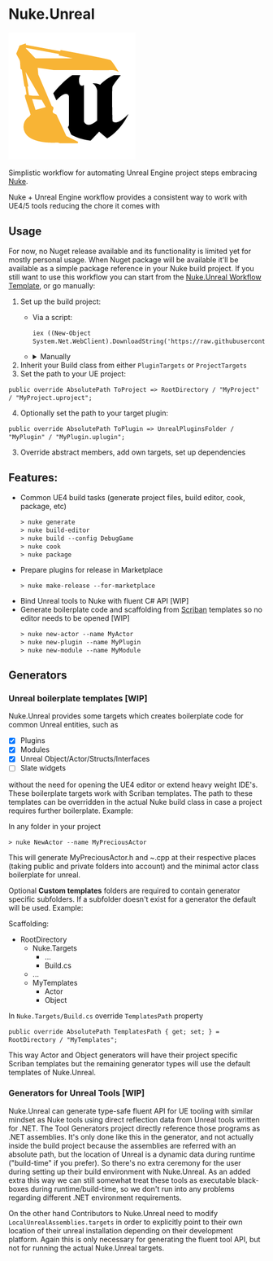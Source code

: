 # Nuke.Unreal
![](docs/nu_logo-250.png)

Simplistic workflow for automating Unreal Engine project steps embracing [Nuke](https://nuke.build).

Nuke + Unreal Engine workflow provides a consistent way to work with UE4/5 tools reducing the chore it comes with 

## Usage

For now, no Nuget release available and its functionality is limited yet for mostly personal usage. When Nuget package will be available it'll be available as a simple package reference in your Nuke build project. If you still want to use this workflow you can start from the [Nuke.Unreal Workflow Template](https://github.com/microdee/Nuke.Unreal.WorkflowTemplate), or go manually:

1. Set up the build project:
   * Via a script:
     ```
     iex ((New-Object System.Net.WebClient).DownloadString('https://raw.githubusercontent.com/microdee/Nuke.Unreal.WorkflowTemplate/main/Setup.ps1'))
     ```
   * <details>
      <summary>Manually</summary>
  
     ```
     > dotnet tool install Nuke.GlobalTool --global

     > dotnet new sln --name Build

     > nuke :setup
     # preferably put your build project inside Nuke.Targets folder

     > git submodule add https://github.com/microdee/Nuke.Unreal.git Nuke.Unreal

     > dotnet sln .\Build.sln add .\Nuke.Unreal\src\Nuke.Unreal\Nuke.Unreal.csproj
     > dotnet add .\Nuke.Targets\_build.csproj reference .\Nuke.Unreal\src\Nuke.Unreal\Nuke.Unreal.csproj
     ```
  
     </details>
2. Inherit your Build class from either `PluginTargets` or `ProjectTargets`
3. Set the path to your UE project:
  ```CSharp
  public override AbsolutePath ToProject => RootDirectory / "MyProject" / "MyProject.uproject";
  ```
4. Optionally set the path to your target plugin:
  ```CSharp
  public override AbsolutePath ToPlugin => UnrealPluginsFolder / "MyPlugin" / "MyPlugin.uplugin";
  ```
3. Override abstract members, add own targets, set up dependencies

## Features:
* Common UE4 build tasks (generate project files, build editor, cook, package, etc)
  ```
  > nuke generate
  > nuke build-editor
  > nuke build --config DebugGame
  > nuke cook
  > nuke package
  ```
* Prepare plugins for release in Marketplace
  ```
  > nuke make-release --for-marketplace
  ```
* Bind Unreal tools to Nuke with fluent C# API \[WIP\]
* Generate boilerplate code and scaffolding from [Scriban](https://github.com/scriban/scriban) templates so no editor needs to be opened \[WIP\]
    ```
    > nuke new-actor --name MyActor
    > nuke new-plugin --name MyPlugin
    > nuke new-module --name MyModule
    ```

## Generators

### Unreal boilerplate templates \[WIP\]

Nuke.Unreal provides some targets which creates boilerplate code for common Unreal entities, such as

* [x] Plugins
* [x] Modules
* [x] Unreal Object/Actor/Structs/Interfaces
* [ ] Slate widgets

without the need for opening the UE4 editor or extend heavy weight IDE's. These boilerplate targets work with Scriban templates. The path to these templates can be overridden in the actual Nuke build class in case a project requires further boilerplate. Example:

In any folder in your project
```
> nuke NewActor --name MyPreciousActor
```

This will generate MyPreciousActor.h and ~.cpp at their respective places (taking public and private folders into account) and the minimal actor class boilerplate for unreal.

Optional **Custom templates** folders are required to contain generator specific subfolders. If a subfolder doesn't exist for a generator the default will be used. Example:

Scaffolding:
* RootDirectory
  * Nuke.Targets
    * ...
    * Build.cs
  * ...
  * MyTemplates
    * Actor
    * Object

In `Nuke.Targets/Build.cs` override `TemplatesPath` property
```CSharp
public override AbsolutePath TemplatesPath { get; set; } = RootDirectory / "MyTemplates";
```

This way Actor and Object generators will have their project specific Scriban templates but the remaining generator types will use the default templates of Nuke.Unreal. 

### Generators for Unreal Tools \[WIP\]

Nuke.Unreal can generate type-safe fluent API for UE tooling with similar mindset as Nuke tools using direct reflection data from Unreal tools written for .NET. The Tool Generators project directly reference those programs as .NET assemblies. It's only done like this in the generator, and not actually inside the build project because the assemblies are referred with an absolute path, but the location of Unreal is a dynamic data during runtime ("build-time" if you prefer). So there's no extra ceremony for the user during setting up their build environment with Nuke.Unreal. As an added extra this way we can still somewhat treat these tools as executable black-boxes during runtime/build-time, so we don't run into any problems regarding different .NET environment requirements.

On the other hand Contributors to Nuke.Unreal need to modify `LocalUnrealAssemblies.targets` in order to explicitly point to their own location of their unreal installation depending on their development platform. Again this is only necessary for generating the fluent tool API, but not for running the actual Nuke.Unreal targets.
